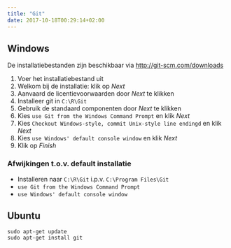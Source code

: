 ```yaml
---
title: "Git"
date: 2017-10-18T00:29:14+02:00
---
```


## Windows

De installatiebestanden zijn beschikbaar via http://git-scm.com/downloads

1. Voer het installatiebestand uit
1. Welkom bij de installatie: klik op _Next_
1. Aanvaard de licentievoorwaarden door _Next_ te klikken
1. Installeer git in `C:\R\Git`
1. Gebruik de standaard componenten door _Next_ te klikken
1. Kies `use Git from the Windows Command Prompt` en klik _Next_
1. Kies `Checkout Windows-style, commit Unix-style line endingd` en klik _Next_
1. Kies `use Windows' default console window` en klik _Next_
1. Klik op _Finish_

### Afwijkingen t.o.v. default installatie

- Installeren naar `C:\R\Git` i.p.v. `C:\Program Files\Git`
- `use Git from the Windows Command Prompt`
- `use Windows' default console window`

## Ubuntu

```
sudo apt-get update
sudo apt-get install git
```
